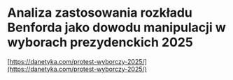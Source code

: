 Analiza zastosowania rozkładu Benforda jako dowodu manipulacji w wyborach prezydenckich 2025
================

[https://danetyka.com/protest-wyborczy-2025/](https://danetyka.com/protest-wyborczy-2025/)
